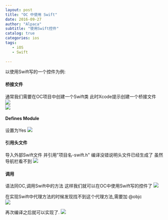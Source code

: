 ```yaml
---
layout: post
title: "OC 中使用 Swift"
date: 2016-09-27
author: "Alpaca"
subtitle: "使用Swift控件"
catalog: true
categories: ios
tags:
   - iOS
   - Swift
   
---
```


以使用Swift写的一个控件为例:  

#### 桥接文件

通常我们需要在OC项目中创建一个Swift类 此时Xcode提示创建一个桥接文件  
![](http://7xqmgj.com1.z0.glb.clouddn.com/2016-09-27-1.png)  
![](http://7xqmgj.com1.z0.glb.clouddn.com/2016-09-27-2.png)  

#### Defines Module

设置为Yes
![](http://7xqmgj.com1.z0.glb.clouddn.com/2016-09-27-3.png)  

#### 引用头文件

导入外部Swift文件 并引用"项目名-swift.h"  编译没错说明头文件已经生成了 虽然导航栏看不到
![](http://7xqmgj.com1.z0.glb.clouddn.com/2016-09-27-5.png)  

#### 调用 

语法同OC,调用Swift中的方法 这样我们就可以在OC中使用Swift写的控件了
 ![](http://7xqmgj.com1.z0.glb.clouddn.com/2016-09-27-6.png)  
 
 在实现Swift中代理方法的时候发现找不到这个代理方法,需要加 @objc  
 ![](http://7xqmgj.com1.z0.glb.clouddn.com/2016-09-27-%E5%B1%8F%E5%B9%95%E5%BF%AB%E7%85%A7%202016-09-27%20%E4%B8%8B%E5%8D%883.27.41.png)  

再次编译之后就可以实现了.
![](http://7xqmgj.com1.z0.glb.clouddn.com/2016-09-27-4.png) 

